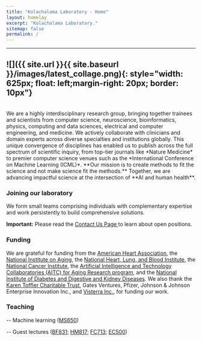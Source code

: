 ```yaml
---
title: "Kolachalama Laboratory - Home"
layout: homelay
excerpt: "Kolachalama Laboratory."
sitemap: false
permalink: /
---
```


---
![]({{ site.url }}{{ site.baseurl }}/images/latest_collage.png){: style="width: 625px; float: left;margin-right: 20px; border: 10px"}
---
<br>
We are a highly interdisciplinary research group, bringing together trainees and scientists from computer science, neuroscience, bioinformatics, physics, computing and data sciences, electrical and computer engineering, and medicine. We actively collaborate with clinicians and domain experts across diverse specialties and institutions globally. This unique convergence of disciplines has enabled us to publish across the full spectrum of scientific inquiry, from top-tier journals like *Nature Medicine* to premier computer science venues such as the *International Conference on Machine Learning (ICML)*. **Our mission is to create methods to fit the science and not make science fit the methods.** Together, we are advancing impactful science at the intersection of **AI and human health**.

### Joining our laboratory
We form small teams comprising individuals with complementary expertise and work persistently to build comprehensive solutions. 

**Important:** Please read the <a href="https://vkola-lab.github.io/contact/" >Contact Us Page </a> to learn about open positions.

### Funding
We are grateful for funding from the [American Heart Association](https://www.heart.org), the [National Institute on Aging](https://www.nia.nih.gov), the [National Heart, Lung, and Blood Institute](https://www.nhlbi.nih.gov), the [National Cancer Institute](https://www.cancer.gov), the [Artificial Intelligence and Technology Collaboratories (AITC) for Aging Research program](https://www.a2collective.ai), and the [National Institute of Diabetes and Digestive and Kidney Diseases](https://www.niddk.nih.gov). We also thank the [Karen Toffler Charitable Trust](https://tofflertrust.org), Gates Ventures, Pfizer, Johnson & Johnson Enterprise Innovation Inc., and [Visterra Inc.](https://visterrainc.com), for funding our work.

### Teaching
-- Machine learning ([MS650](https://www.bu.edu/academics/gms/courses/gms-ms-650/))

-- Guest lectures ([BF831](https://www.bu.edu/academics/grs/programs/bioinformatics/ms/); [HM817](https://www.bu.edu/academics/questrom/courses/qst-hm-817/); [FC713](https://www.bu.edu/academics/gms/courses/gms-fc-713/); [EC500](https://www.bu.edu/academics/eng/courses/eng-ec-500/))

	



